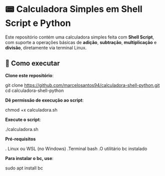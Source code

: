 # 📟 Calculadora Simples em Shell Script e Python

Este repositório contém uma calculadora simples feita com **Shell Script**, com suporte a operações básicas de **adição**, **subtração**, **multiplicação** e **divisão**, diretamente via terminal Linux.

## 🚀 Como executar

 **Clone este repositório**:
  
git clone https://github.com/marcelosantos94/calculadora-shell-python.git
cd calculadora-shell-python

**Dê permissão de execução ao script**:

chmod +x calculadora.sh

**Execute o script**:

./calculadora.sh

**Pré-requisitos**

. Linux ou WSL (no Windows)
.Terminal bash
.O utilitário bc instalado

**Para instalar o bc, use**:

sudo apt install bc




